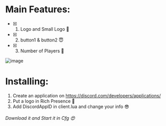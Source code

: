 # Main Features: #
- [x]  1. Logo and Small Logo 🎁
- [x]  2. button1 & button2 😇
- [x]  3. Number of Players 👀

![image](https://user-images.githubusercontent.com/44878760/115635610-042a2680-a304-11eb-9c09-1e173011e9da.png)


# Installing: #
1. Create an application on https://discord.com/developers/applications/
2. Put a logo in Rich Presence 🤍
3. Add DiscordAppID in client.lua and change your info 😎

###### Download it and Start it in Cfg 😍 ######
